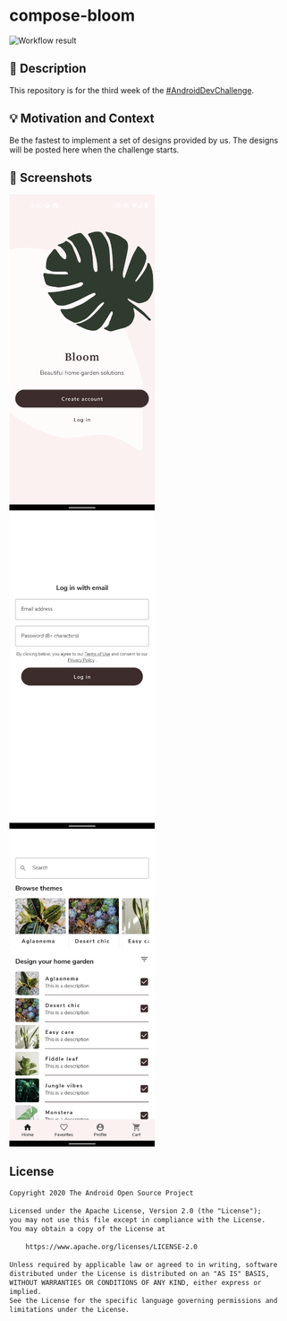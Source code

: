 # compose-bloom

<!--- Replace <OWNER> with your Github Username and <REPOSITORY> with the name of your repository. -->
<!--- You can find both of these in the url bar when you open your repository in github. -->
![Workflow result](https://github.com/plavelo/compose-bloom/workflows/Check/badge.svg)


## :scroll: Description
<!--- Describe your app in one or two sentences -->
This repository is for the third week of the [#AndroidDevChallenge](https://android-developers.googleblog.com/2021/03/android-dev-challenge-3.html).


## :bulb: Motivation and Context
<!--- Optionally point readers to interesting parts of your submission. -->
<!--- What are you especially proud of? -->
Be the fastest to implement a set of designs provided by us. The designs will be posted here when the challenge starts.


## :camera_flash: Screenshots
<!-- You can add more screenshots here if you like -->
<img src="/results/screenshot_1.png" width="260">&emsp;<img src="/results/screenshot_2.png" width="260">&emsp;<img src="/results/screenshot_3.png" width="260">

## License
```
Copyright 2020 The Android Open Source Project

Licensed under the Apache License, Version 2.0 (the "License");
you may not use this file except in compliance with the License.
You may obtain a copy of the License at

    https://www.apache.org/licenses/LICENSE-2.0

Unless required by applicable law or agreed to in writing, software
distributed under the License is distributed on an "AS IS" BASIS,
WITHOUT WARRANTIES OR CONDITIONS OF ANY KIND, either express or implied.
See the License for the specific language governing permissions and
limitations under the License.
```
